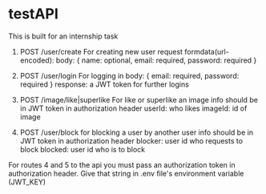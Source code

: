 # testAPI

This is built for an internship task

1. POST /user/create
   For creating new user
   request formdata(url-encoded):
   body: {
     name: optional,
     email: required,
     password: required
   }

2. POST /user/login
   For logging in 
   body: {
     email: required,
     password: required
   }
   response: a JWT token for further logins

   
4. POST /image/like|superlike
   For like or superlike an image
   info should be in JWT token in authorization header
   userId: who likes
   imageId: id of image

5. POST /user/block
   for blocking a user by another user
   info should be in JWT token in authorization header
   blocker: user id who requests to block
   blocked: user id who is to block
   
For routes 4 and 5 to the api you must pass an authorization token in authorization header.
Give that string in .env file's environment variable (JWT_KEY)  
